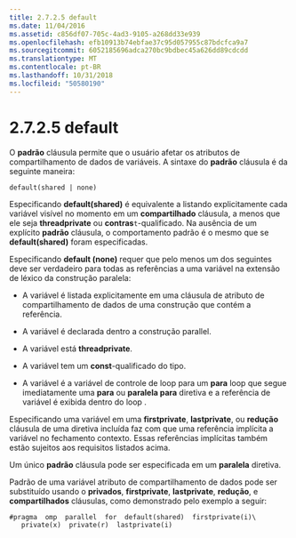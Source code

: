 ```yaml
---
title: 2.7.2.5 default
ms.date: 11/04/2016
ms.assetid: c856df07-705c-4ad3-9105-a268dd33e939
ms.openlocfilehash: efb10913b74ebfae37c95d057955c87bdcfca9a7
ms.sourcegitcommit: 6052185696adca270bc9bdbec45a626dd89cdcdd
ms.translationtype: MT
ms.contentlocale: pt-BR
ms.lasthandoff: 10/31/2018
ms.locfileid: "50580190"
---
```

# <a name="2725-default"></a>2.7.2.5 default

O **padrão** cláusula permite que o usuário afetar os atributos de compartilhamento de dados de variáveis. A sintaxe do **padrão** cláusula é da seguinte maneira:

```
default(shared | none)
```

Especificando **default(shared)** é equivalente a listando explicitamente cada variável visível no momento em um **compartilhado** cláusula, a menos que ele seja **threadprivate** ou **contras**`t`-qualificado. Na ausência de um explícito **padrão** cláusula, o comportamento padrão é o mesmo que se **default(shared)** foram especificadas.

Especificando **default (none)** requer que pelo menos um dos seguintes deve ser verdadeiro para todas as referências a uma variável na extensão de léxico da construção paralela:

- A variável é listada explicitamente em uma cláusula de atributo de compartilhamento de dados de uma construção que contém a referência.

- A variável é declarada dentro a construção parallel.

- A variável está **threadprivate**.

- A variável tem um **const**-qualificado do tipo.

- A variável é a variável de controle de loop para um **para** loop que segue imediatamente uma **para** ou **paralela para** diretiva e a referência de variável é exibida dentro do loop .

Especificando uma variável em uma **firstprivate**, **lastprivate**, ou **redução** cláusula de uma diretiva incluída faz com que uma referência implícita a variável no fechamento contexto. Essas referências implícitas também estão sujeitos aos requisitos listados acima.

Um único **padrão** cláusula pode ser especificada em um **paralela** diretiva.

Padrão de uma variável atributo de compartilhamento de dados pode ser substituído usando o **privados**, **firstprivate**, **lastprivate**, **redução**, e **compartilhados** cláusulas, como demonstrado pelo exemplo a seguir:

```
#pragma  omp  parallel  for  default(shared)  firstprivate(i)\
   private(x)  private(r)  lastprivate(i)
```